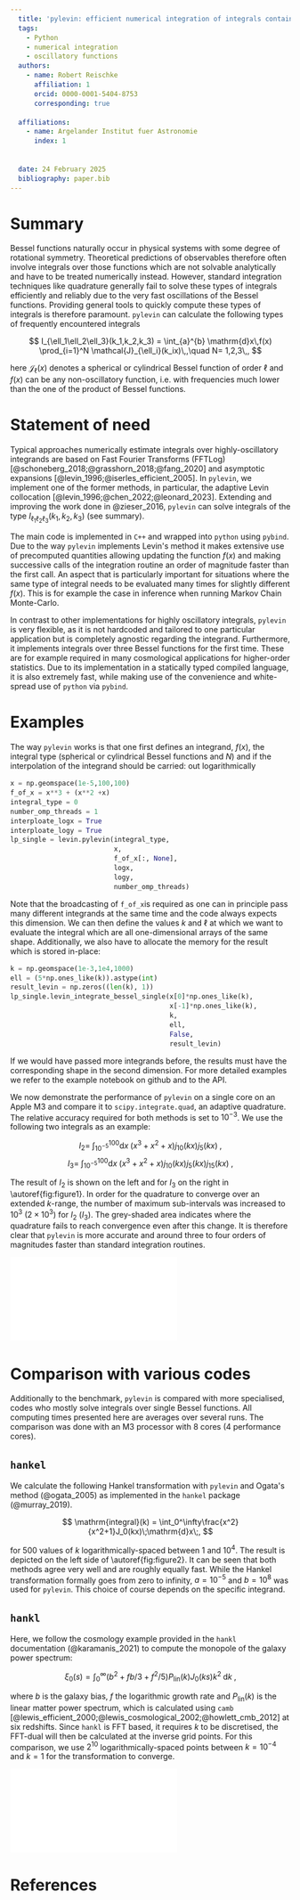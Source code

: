```yaml
---
  title: 'pylevin: efficient numerical integration of integrals containing up to three Bessel functions'
  tags:
    - Python
    - numerical integration
    - oscillatory functions
  authors:
    - name: Robert Reischke
      affiliation: 1
      orcid: 0000-0001-5404-8753
      corresponding: true
  
  affiliations:
    - name: Argelander Institut fuer Astronomie
      index: 1


  date: 24 February 2025
  bibliography: paper.bib
---
```


# Summary
Bessel functions naturally occur in physical systems with some degree of rotational symmetry. Theoretical predictions of observables therefore often involve integrals over those functions which are not solvable analytically and have to be treated numerically instead. However, standard integration techniques like quadrature generally fail to solve these types of integrals efficiently and reliably due to the very fast oscillations of the Bessel functions. Providing general tools to quickly compute these types of integrals is therefore paramount. `pylevin` can calculate the following types of frequently encountered integrals

$$
I_{\ell_1\ell_2\ell_3}(k_1,k_2,k_3) = \int_{a}^{b} \mathrm{d}x\,f(x) \prod_{i=1}^N \mathcal{J}_{\ell_i}(k_ix)\,,\quad N= 1,2,3\,,
$$

here $\mathcal{J}_\ell(x)$ denotes a spherical or cylindrical Bessel function of order $\ell$ and $f(x)$ can be any non-oscillatory function, i.e. with frequencies much lower than the one of the product of Bessel functions. 

# Statement of need
Typical approaches numerically estimate integrals over highly-oscillatory integrands are based on Fast Fourier Transforms (FFTLog) [@schoneberg_2018;@grasshorn_2018;@fang_2020] and asymptotic expansions [@levin_1996;@iserles_efficient_2005]. In `pylevin`, we implement one of the former methods, in particular, the adaptive Levin collocation [@levin_1996;@chen_2022;@leonard_2023]. Extending and improving the work done in @zieser_2016, `pylevin` can solve integrals of the type $I_{\ell_1\ell_2\ell_3}(k_1,k_2,k_3)$ (see summary). 

 The main code is implemented in `C++` and wrapped into `python` using `pybind`. Due to the way `pylevin` implements Levin's method it makes extensive use of precomputed quantities allowing updating the function $f(x)$ and making successive calls of the integration routine an order of magnitude faster than the first call. An aspect that is particularly important for situations where the same type of integral needs to be evaluated many times for slightly different $f(x)$. This is for example the case in inference when running Markov Chain Monte-Carlo.

In contrast to other implementations for highly oscillatory integrals, `pylevin` is very flexible, as it is not hardcoded and tailored to one particular application but is completely agnostic regarding the integrand. Furthermore, it implements integrals over three Bessel functions for the first time. These are for example required in many cosmological applications for higher-order statistics. Due to its implementation in a statically typed compiled language, it is also extremely fast, while making use of the convenience and white-spread use of `python` via `pybind`. 



# Examples
The way `pylevin` works is that one first defines an integrand, $f(x)$, the integral type (spherical or cylindrical Bessel functions and $N$) and if the interpolation of the integrand should be carried: out logarithmically

```python
x = np.geomspace(1e-5,100,100)
f_of_x = x**3 + (x**2 +x)
integral_type = 0 
number_omp_threads = 1 
interploate_logx = True
interploate_logy = True
lp_single = levin.pylevin(integral_type,
                          x,
                          f_of_x[:, None],
                          logx,
                          logy,
                          number_omp_threads)
```

Note that the broadcasting of `f_of_x`is required as one can in principle pass many different integrands at the same time and the code always expects this dimension. We can then define the values $k$ and $\ell$ at which we want to evaluate the integral which are all one-dimensional arrays of the same shape. Additionally, we also have to allocate the memory for the result which is stored in-place:

```python
k = np.geomspace(1e-3,1e4,1000)
ell = (5*np.ones_like(k)).astype(int) 
result_levin = np.zeros((len(k), 1)) 
lp_single.levin_integrate_bessel_single(x[0]*np.ones_like(k),
                                        x[-1]*np.ones_like(k),
                                        k,
                                        ell,
                                        False,
                                        result_levin)
```

If we would have passed more integrands before, the results must have the corresponding shape in the second dimension. For more detailed examples we refer to the example notebook on github and to the API.

 We now demonstrate the performance of `pylevin` on a single core on an Apple M3 and compare it to `scipy.integrate.quad`, an adaptive quadrature. The relative accuracy required for both methods is set to $10^{-3}$.
We use the following two integrals as an example:

$$
I_2 = \;\int_{10^{-5}}^{100} \mathrm{d}x \;(x^3 +x^2 +x)j_{10}(kx)j_5(kx)\;, 
$$
$$
I_3 = \;\int_{10^{-5}}^{100} \mathrm{d}x \;(x^3 +x^2 +x)j_{10}(kx)j_5(kx)j_{15}(kx)\;,
$$

The result of $I_2$ is shown on the left and for $I_3$ on the right in \autoref{fig:figure1}. In order for the quadrature to converge over an extended $k$-range, the number of maximum sub-intervals was increased to $10^3$ ($2\times 10^3$) for $I_2$ ($I_3$). The grey-shaded area indicates where the quadrature fails to reach convergence even after this change. 
It is therefore clear that `pylevin` is more accurate and around three to four orders of magnitudes faster than standard integration routines. 

![Speed and accuracy comparison of `pylevin` (shown in dashed red) against a standard adaptive quadrature (shown in solid blue). The runtime for the two methods is given in the legend. For the adaptive quadrature the maximum number of sub-intervals was set to 1000 (default is 50). The grey shaded region indicates when the quadrature starts to fail. The bottom panel shows the relative difference between the two methods.   **Left**: Result of the integral $I_2$. **Right**: Result of the integral $I_3$.  \label{fig:figure1}](paper_plot_joss.pdf)


# Comparison with various codes
Additionally to the benchmark, `pylevin` is compared with more specialised, codes who mostly solve integrals over single Bessel functions. All computing times presented here are averages over several runs. The comparison was done with an M3 processor with 8 cores (4 performance cores).

## `hankel`
We calculate the following Hankel transformation with `pylevin` and Ogata's method (@ogata_2005) as implemented in the `hankel` package (@murray_2019).

$$
\mathrm{integral}(k) = \int_0^\infty\frac{x^2}{x^2+1}J_0(kx)\;\mathrm{d}x\;,
$$

for 500 values of $k$ logarithmically-spaced between 1 and $10^4$. The result is depicted on the left side of \autoref{fig:figure2}. It can be seen that both methods agree very well and are roughly equally fast. While the Hankel transformation formally goes from zero to infinity, $a=10^{-5}$ and $b = 10^8$ was used for `pylevin`. This choice of course depends on the specific integrand. 

## `hankl`
Here, we follow the cosmology example provided in the `hankl` documentation (@karamanis_2021) to compute the monopole of the galaxy power spectrum:

$$
\xi_0(s) =\int_0^\infty\left(b^2+fb/3 +f^2/5\right)P_\mathrm{lin}(k)J_0(ks) k^2\;\mathrm{d}k\;,
$$

where $b$ is the galaxy bias, $f$ the logarithmic growth rate and $P_\mathrm{lin}(k)$ is the linear matter power spectrum, which is calculated using `camb` [@lewis_efficient_2000;@lewis_cosmological_2002;@howlett_cmb_2012] at six redshifts. Since `hankl` is FFT based, it requires $k$ to be discretised, the FFT-dual will then be calculated at the inverse grid points. For this comparison, we use $2^{10}$ logarithmically-spaced points between $k=10^{-4}$ and $k = 1$ for the transformation to converge. 

![Comparison of `pylevin` with two methods to calculate a Hankel transformation. Dashed red is `pylevin` while solid blue is the alternative method. **Left**: Integral$(k)$ evaluated with the Ogata method using the `hankel` package. **Right**: Integral for the galaxy power spectrum monopole evaluated using the **hankl** package. Different lines refer to different redshifts.  \label{fig:figure2}](paper_plot_2_joss.pdf)


# References